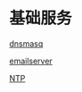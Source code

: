 # 基础服务

[dnsmasq](dnsmasq/dnsmasq.md "dnsmasq")

[emailserver](emailserver/emailserver.md "emailserver")

[NTP](NTP/NTP.md "NTP")

